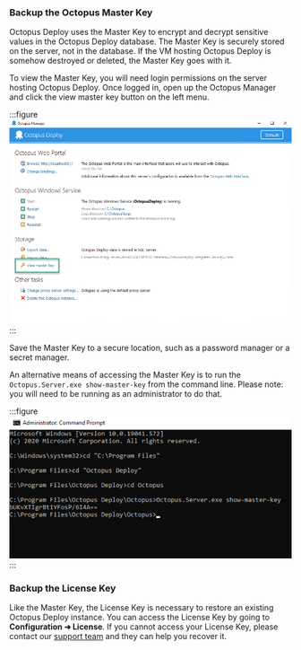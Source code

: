 ### Backup the Octopus Master Key

Octopus Deploy uses the Master Key to encrypt and decrypt sensitive values in the Octopus Deploy database.  The Master Key is securely stored on the server, not in the database.  If the VM hosting Octopus Deploy is somehow destroyed or deleted, the Master Key goes with it.  

To view the Master Key, you will need login permissions on the server hosting Octopus Deploy.  Once logged in, open up the Octopus Manager and click the view master key button on the left menu.

:::figure
![](/docs/shared-content/upgrade/images/view-master-key.png)
:::

Save the Master Key to a secure location, such as a password manager or a secret manager.  

An alternative means of accessing the Master Key is to run the `Octopus.Server.exe show-master-key` from the command line.  Please note: you will need to be running as an administrator to do that.

:::figure
![](/docs/shared-content/upgrade/images/master-key-command-prompt.png)
:::

### Backup the License Key

Like the Master Key, the License Key is necessary to restore an existing Octopus Deploy instance.  You can access the License Key by going to **Configuration ➜ License**.  If you cannot access your License Key, please contact our [support team](https://octopus.com/support) and they can help you recover it.